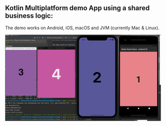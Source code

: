 ## Kotlin Multiplatform demo App using a shared business logic:

The demo works on Android, iOS, macOS and JVM (currently Mac & Linux).

<img src="./Screenshots/Overview.png" width="800">

